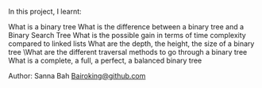 In this project, I learnt:

What is a binary tree 
What is the difference between a binary tree and a Binary Search Tree 
What is the possible gain in terms of time complexity compared to linked lists 
What are the depth, the height, the size of a binary tree 
\What are the different traversal methods to go through a binary tree 
What is a complete, a full, a perfect, a balanced binary tree

Author:
Sanna Bah
Bairoking@github.com
